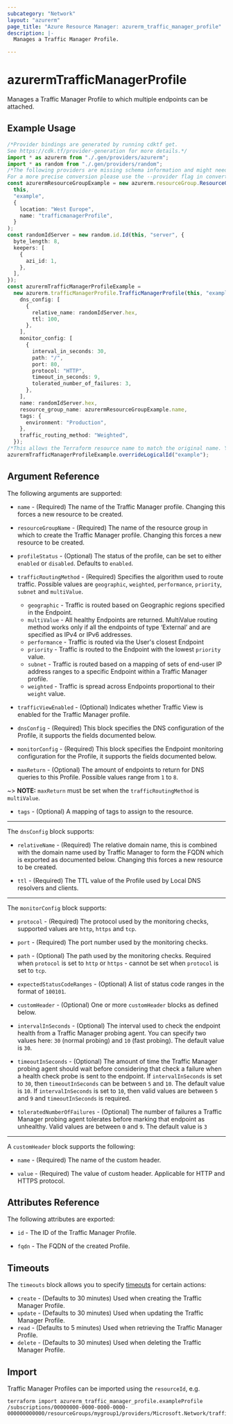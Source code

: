 ```yaml
---
subcategory: "Network"
layout: "azurerm"
page_title: "Azure Resource Manager: azurerm_traffic_manager_profile"
description: |-
  Manages a Traffic Manager Profile.

---
```


# azurermTrafficManagerProfile

Manages a Traffic Manager Profile to which multiple endpoints can be attached.

## Example Usage

```typescript
/*Provider bindings are generated by running cdktf get.
See https://cdk.tf/provider-generation for more details.*/
import * as azurerm from "./.gen/providers/azurerm";
import * as random from "./.gen/providers/random";
/*The following providers are missing schema information and might need manual adjustments to synthesize correctly: azurerm, random.
For a more precise conversion please use the --provider flag in convert.*/
const azurermResourceGroupExample = new azurerm.resourceGroup.ResourceGroup(
  this,
  "example",
  {
    location: "West Europe",
    name: "trafficmanagerProfile",
  }
);
const randomIdServer = new random.id.Id(this, "server", {
  byte_length: 8,
  keepers: [
    {
      azi_id: 1,
    },
  ],
});
const azurermTrafficManagerProfileExample =
  new azurerm.trafficManagerProfile.TrafficManagerProfile(this, "example_2", {
    dns_config: [
      {
        relative_name: randomIdServer.hex,
        ttl: 100,
      },
    ],
    monitor_config: [
      {
        interval_in_seconds: 30,
        path: "/",
        port: 80,
        protocol: "HTTP",
        timeout_in_seconds: 9,
        tolerated_number_of_failures: 3,
      },
    ],
    name: randomIdServer.hex,
    resource_group_name: azurermResourceGroupExample.name,
    tags: {
      environment: "Production",
    },
    traffic_routing_method: "Weighted",
  });
/*This allows the Terraform resource name to match the original name. You can remove the call if you don't need them to match.*/
azurermTrafficManagerProfileExample.overrideLogicalId("example");

```

## Argument Reference

The following arguments are supported:

*   `name` - (Required) The name of the Traffic Manager profile. Changing this forces a new resource to be created.

*   `resourceGroupName` - (Required) The name of the resource group in which to create the Traffic Manager profile. Changing this forces a new resource to be created.

*   `profileStatus` - (Optional) The status of the profile, can be set to either `enabled` or `disabled`. Defaults to `enabled`.

*   `trafficRoutingMethod` - (Required) Specifies the algorithm used to route traffic. Possible values are `geographic`, `weighted`, `performance`, `priority`, `subnet` and `multiValue`.
    * `geographic` - Traffic is routed based on Geographic regions specified in the Endpoint.
    * `multiValue` - All healthy Endpoints are returned.  MultiValue routing method works only if all the endpoints of type ‘External’ and are specified as IPv4 or IPv6 addresses.
    * `performance` - Traffic is routed via the User's closest Endpoint
    * `priority` - Traffic is routed to the Endpoint with the lowest `priority` value.
    * `subnet` - Traffic is routed based on a mapping of sets of end-user IP address ranges to a specific Endpoint within a Traffic Manager profile.
    * `weighted` - Traffic is spread across Endpoints proportional to their `weight` value.

*   `trafficViewEnabled` - (Optional) Indicates whether Traffic View is enabled for the Traffic Manager profile.

*   `dnsConfig` - (Required) This block specifies the DNS configuration of the Profile, it supports the fields documented below.

*   `monitorConfig` - (Required) This block specifies the Endpoint monitoring configuration for the Profile, it supports the fields documented below.

*   `maxReturn` - (Optional) The amount of endpoints to return for DNS queries to this Profile. Possible values range from `1` to `8`.

\~> **NOTE:** `maxReturn` must be set when the `trafficRoutingMethod` is `multiValue`.

* `tags` - (Optional) A mapping of tags to assign to the resource.

***

The `dnsConfig` block supports:

*   `relativeName` - (Required) The relative domain name, this is combined with the domain name used by Traffic Manager to form the FQDN which is exported as documented below. Changing this forces a new resource to be created.

*   `ttl` - (Required) The TTL value of the Profile used by Local DNS resolvers and clients.

***

The `monitorConfig` block supports:

*   `protocol` - (Required) The protocol used by the monitoring checks, supported values are `http`, `https` and `tcp`.

*   `port` - (Required) The port number used by the monitoring checks.

*   `path` - (Optional) The path used by the monitoring checks. Required when `protocol` is set to `http` or `https` - cannot be set when `protocol` is set to `tcp`.

*   `expectedStatusCodeRanges` - (Optional) A list of status code ranges in the format of `100101`.

*   `customHeader` - (Optional) One or more `customHeader` blocks as defined below.

*   `intervalInSeconds` - (Optional) The interval used to check the endpoint health from a Traffic Manager probing agent. You can specify two values here: `30` (normal probing) and `10` (fast probing). The default value is `30`.

*   `timeoutInSeconds` - (Optional) The amount of time the Traffic Manager probing agent should wait before considering that check a failure when a health check probe is sent to the endpoint. If `intervalInSeconds` is set to `30`, then `timeoutInSeconds` can be between `5` and `10`. The default value is `10`. If `intervalInSeconds` is set to `10`, then valid values are between `5` and `9` and `timeoutInSeconds` is required.

*   `toleratedNumberOfFailures` - (Optional) The number of failures a Traffic Manager probing agent tolerates before marking that endpoint as unhealthy. Valid values are between `0` and `9`. The default value is `3`

***

A `customHeader` block supports the following:

*   `name` - (Required) The name of the custom header.

*   `value` - (Required) The value of custom header. Applicable for HTTP and HTTPS protocol.

## Attributes Reference

The following attributes are exported:

*   `id` - The ID of the Traffic Manager Profile.

*   `fqdn` - The FQDN of the created Profile.

## Timeouts

The `timeouts` block allows you to specify [timeouts](https://www.terraform.io/language/resources/syntax#operation-timeouts) for certain actions:

* `create` - (Defaults to 30 minutes) Used when creating the Traffic Manager Profile.
* `update` - (Defaults to 30 minutes) Used when updating the Traffic Manager Profile.
* `read` - (Defaults to 5 minutes) Used when retrieving the Traffic Manager Profile.
* `delete` - (Defaults to 30 minutes) Used when deleting the Traffic Manager Profile.

## Import

Traffic Manager Profiles can be imported using the `resourceId`, e.g.

```console
terraform import azurerm_traffic_manager_profile.exampleProfile /subscriptions/00000000-0000-0000-0000-000000000000/resourceGroups/mygroup1/providers/Microsoft.Network/trafficManagerProfiles/mytrafficmanagerprofile1
```
